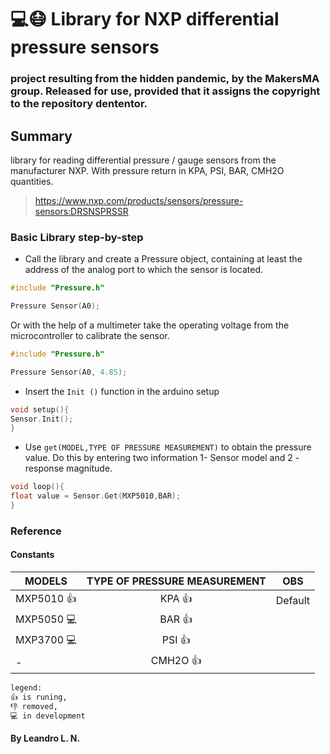 # 💻😷 Library for NXP differential pressure sensors
### project resulting from the hidden pandemic, by the MakersMA group. Released for use, provided that it assigns the copyright to the repository dententor.
## Summary 
library for reading differential pressure / gauge sensors from the manufacturer NXP. With pressure return in KPA, PSI, BAR, CMH2O quantities.

> https://www.nxp.com/products/sensors/pressure-sensors:DRSNSPRSSR

### Basic Library step-by-step
-  Call the library and create a Pressure object, containing at least the address of the analog port to which the sensor is located.

```C++
#include "Pressure.h"

Pressure Sensor(A0);
```
Or with the help of a multimeter take the operating voltage from the microcontroller to calibrate the sensor.
```C++
#include "Pressure.h"

Pressure Sensor(A0, 4.85);
```

-  Insert the `Init ()` function in the arduino setup

```C++
void setup(){
Sensor.Init();
}
```
- Use `get(MODEL,TYPE OF PRESSURE MEASUREMENT)` to obtain the pressure value. Do this by entering two information 1- Sensor model and 2 - response magnitude.

```C++
void loop(){
float value = Sensor.Get(MXP5010,BAR);
}
```
### Reference 
#### Constants
| MODELS        | TYPE  OF PRESSURE MEASUREMENT| OBS
| --------------------- |:-------------:               |:-------------:|
| MXP5010 👍      | KPA 👍            |   Default     |
| MXP5050 💻      | BAR 👍            |               |
| MXP3700 💻      | PSI 👍            |               |
| -               | CMH2O 👍           |               |

 
```diff 
legend:
👍 is runing,
👎 removed, 
💻 in development
```
#### By Leandro L. N.